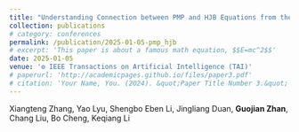 ```yaml
---
title: "Understanding Connection between PMP and HJB Equations from the Perspective of Hamilton Dynamics"
collection: publications
# category: conferences
permalink: /publication/2025-01-05-pmp_hjb
# excerpt: 'This paper is about a famous math equation, $$E=mc^2$$'
date: 2025-01-05
venue: '⚙️ IEEE Transactions on Artificial Intelligence (TAI)'
# paperurl: 'http://academicpages.github.io/files/paper3.pdf'
# citation: 'Your Name, You. (2024). &quot;Paper Title Number 3.&quot; <i>GitHub Journal of Bugs</i>. 1(3).'
---
```


Xiangteng Zhang, Yao Lyu, Shengbo Eben Li, Jingliang Duan, **Guojian Zhan**, Chang Liu, Bo Cheng, Keqiang Li
